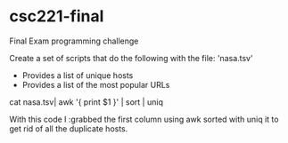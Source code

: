 # csc221-final
Final Exam programming challenge

Create a set of scripts that do the following with the file:
'nasa.tsv'

- Provides a list of unique hosts
- Provides a list of the most popular URLs


cat nasa.tsv| awk '{ print $1 }' | sort | uniq

With this code I :grabbed the first column using awk
sorted with uniq it to get rid of all the duplicate hosts.

